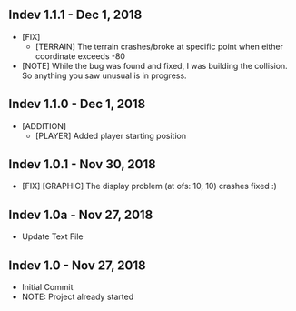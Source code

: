 ## Indev 1.1.1 - Dec 1, 2018
- [FIX]
  - [TERRAIN] The terrain crashes/broke at specific point when either coordinate exceeds -80
- [NOTE] While the bug was found and fixed, I was building the collision. So anything you saw unusual is in progress.

## Indev 1.1.0 - Dec 1, 2018
- [ADDITION]
  - [PLAYER] Added player starting position

## Indev 1.0.1 - Nov 30, 2018
- [FIX] [GRAPHIC] The display problem (at ofs: 10, 10) crashes fixed :)

## Indev 1.0a - Nov 27, 2018
- Update Text File

## Indev 1.0 - Nov 27, 2018
- Initial Commit
- NOTE: Project already started
